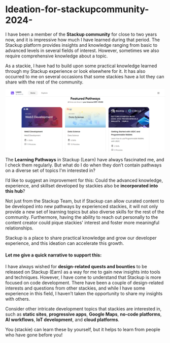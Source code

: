 # Ideation-for-stackupcommunity-2024-

I have been a member of the **Stackup community** for close to two years now, and it is impressive how much I have learned during that period. The Stackup platform provides insights and knowledge ranging from basic to advanced levels in several fields of interest. However, sometimes we also require comprehensive knowledge about a topic.

As a stackie, I have had to build upon some practical knowledge learned through my Stackup experience or look elsewhere for it. It has also occurred to me on several occasions that some stackies have a lot they can share with the rest of the community.

![Learning Pathways](stackup-learn.png)

The **Learning Pathways** in Stackup (Learn) have always fascinated me, and I check them regularly. But what do I do when they don’t contain pathways on a diverse set of topics I'm interested in?

I’d like to suggest an improvement for this: Could the advanced knowledge, experience, and skillset developed by stackies also be **incorporated into this hub**?

Not just from the Stackup Team, but if Stackup can allow curated content to be developed into new pathways by experienced stackies, it will not only provide a new set of learning topics but also diverse skills for the rest of the community. Furthermore, having the ability to reach out personally to the content creator could pique stackies' interest and foster more meaningful relationships.

Stackup is a place to share practical knowledge and grow our developer experience, and this ideation can accelerate this growth.

#### Let me give a quick narrative to support this:

I have always wished for **design-related quests and bounties** to be released on Stackup (Earn) as a way for me to gain new insights into tools and techniques. However, I have come to understand that Stackup is more focused on code development. There have been a couple of design-related interests and questions from other stackies, and while I have some experience in this field, I haven’t taken the opportunity to share my insights with others.

Consider other intricate development topics that stackies are interested in, such as **static sites**, **progressive apps**, **Google Maps**, **no-code platforms**, **AI workflows**, **IoT development**, and **cloud platforms**.

You (stackie) can learn these by yourself, but it helps to learn from people who have gone before you!
